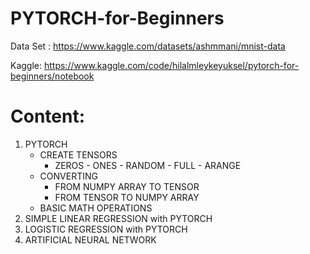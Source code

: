 # PYTORCH-for-Beginners

      
Data Set : https://www.kaggle.com/datasets/ashmmani/mnist-data

Kaggle: https://www.kaggle.com/code/hilalmleykeyuksel/pytorch-for-beginners/notebook


# Content:
1. PYTORCH
    * CREATE TENSORS
        * ZEROS - ONES - RANDOM - FULL - ARANGE
    * CONVERTING
        * FROM NUMPY ARRAY TO TENSOR
        * FROM TENSOR TO NUMPY ARRAY
    * BASIC MATH OPERATIONS
1. SIMPLE LINEAR REGRESSION with PYTORCH
1. LOGISTIC REGRESSION with PYTORCH
1. ARTIFICIAL NEURAL NETWORK
